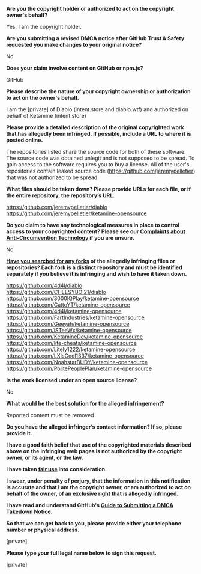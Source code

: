 **Are you the copyright holder or authorized to act on the copyright owner's behalf?**

Yes, I am the copyright holder.

**Are you submitting a revised DMCA notice after GitHub Trust & Safety requested you make changes to your original notice?**

No

**Does your claim involve content on GitHub or npm.js?**

GitHub

**Please describe the nature of your copyright ownership or authorization to act on the owner's behalf.**

I am the [private] of Diablo (intent.store and diablo.wtf) and authorized on behalf of Ketamine (intent.store)

**Please provide a detailed description of the original copyrighted work that has allegedly been infringed. If possible, include a URL to where it is posted online.**

The repositories listed share the source code for both of these software. The source code was obtained unlegit and is not supposed to be spread. To gain access to the software requires you to buy a license. All of the user's repositories contain leaked source code (https://github.com/jeremypelletier) that was not authorized to be spread.

**What files should be taken down? Please provide URLs for each file, or if the entire repository, the repository’s URL.**

https://github.com/jeremypelletier/diablo  
https://github.com/jeremypelletier/ketamine-opensource

**Do you claim to have any technological measures in place to control access to your copyrighted content? Please see our <a href="https://docs.github.com/articles/guide-to-submitting-a-dmca-takedown-notice#complaints-about-anti-circumvention-technology">Complaints about Anti-Circumvention Technology</a> if you are unsure.**

No

**<a href="https://docs.github.com/articles/dmca-takedown-policy#b-what-about-forks-or-whats-a-fork">Have you searched for any forks</a> of the allegedly infringing files or repositories? Each fork is a distinct repository and must be identified separately if you believe it is infringing and wish to have it taken down.**

https://github.com/4d4l/diablo  
https://github.com/CHEESYBOI21/diablo  
https://github.com/3000IQPlay/ketamine-opensource  
https://github.com/CattoYT/ketamine-opensource  
https://github.com/4d4l/ketamine-opensource  
https://github.com/FartIndustries/ketamine-opensource  
https://github.com/Geeyah/ketamine-opensource  
https://github.com/iSTeeWx/ketamine-opensource  
https://github.com/KetamineDev/ketamine-opensource  
https://github.com/life-cheats/ketamine-opensource  
https://github.com/Litely1222/ketamine-opensource  
https://github.com/LXisCool1337/ketamine-opensource  
https://github.com/NoahstarBUDY/ketamine-opensource  
https://github.com/PolitePeoplePlan/ketamine-opensource  

**Is the work licensed under an open source license?**

No

**What would be the best solution for the alleged infringement?**

Reported content must be removed

**Do you have the alleged infringer’s contact information? If so, please provide it.**

**I have a good faith belief that use of the copyrighted materials described above on the infringing web pages is not authorized by the copyright owner, or its agent, or the law.**

**I have taken <a href="https://www.lumendatabase.org/topics/22">fair use</a> into consideration.**

**I swear, under penalty of perjury, that the information in this notification is accurate and that I am the copyright owner, or am authorized to act on behalf of the owner, of an exclusive right that is allegedly infringed.**

**I have read and understand GitHub's <a href="https://docs.github.com/articles/guide-to-submitting-a-dmca-takedown-notice/">Guide to Submitting a DMCA Takedown Notice</a>.**

**So that we can get back to you, please provide either your telephone number or physical address.**

[private]

**Please type your full legal name below to sign this request.**

[private]
